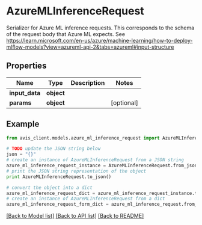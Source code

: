 # AzureMLInferenceRequest

Serializer for Azure ML inference requests. This corresponds to the schema of the request body that Azure ML expects. See https://learn.microsoft.com/en-us/azure/machine-learning/how-to-deploy-mlflow-models?view=azureml-api-2&tabs=azureml#input-structure

## Properties

Name | Type | Description | Notes
------------ | ------------- | ------------- | -------------
**input_data** | **object** |  |
**params** | **object** |  | [optional]

## Example

```python
from avis_client.models.azure_ml_inference_request import AzureMLInferenceRequest

# TODO update the JSON string below
json = "{}"
# create an instance of AzureMLInferenceRequest from a JSON string
azure_ml_inference_request_instance = AzureMLInferenceRequest.from_json(json)
# print the JSON string representation of the object
print AzureMLInferenceRequest.to_json()

# convert the object into a dict
azure_ml_inference_request_dict = azure_ml_inference_request_instance.to_dict()
# create an instance of AzureMLInferenceRequest from a dict
azure_ml_inference_request_form_dict = azure_ml_inference_request.from_dict(azure_ml_inference_request_dict)
```
[[Back to Model list]](../README.md#documentation-for-models) [[Back to API list]](../README.md#documentation-for-api-endpoints) [[Back to README]](../README.md)
